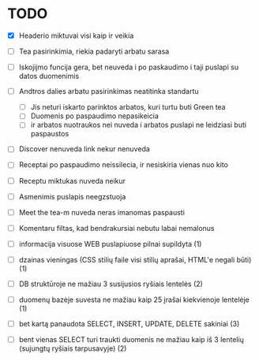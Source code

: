 # TODO

- [x] Headerio miktuvai visi kaip ir veikia
- [ ] Tea pasirinkimia, riekia padaryti arbatu sarasa
- [ ] Iskojijmo funcija gera, bet neuveda i po paskaudimo i taji puslapi su datos duomenimis
- [ ] Andtros dalies arbatu pasirinkimas neatitinka standartu
  - [ ] Jis neturi iskarto parinktos arbatos, kuri turtu buti Green tea
  - [ ] Duomenis po paspaudimo nepasikeicia
  - [ ] ir arbatos nuotraukos nei nuveda i arbatos puslapi ne leidziasi buti paspaustos
- [ ] Discover nenuveda link nekur nenuveda
- [ ] Receptai po paspaudimo neissilecia, ir nesiskiria vienas nuo kito
- [ ] Receptu miktukas nuveda neikur
- [ ] Asmenimis puslapis neegzstuoja
- [ ] Meet the tea-m nuveda neras imanomas paspausti
- [ ] Komentaru filtas, kad bendrakursiai nebutu labai nemalonus

- [ ] informacija visuose WEB puslapiuose pilnai supildyta (1)
- [ ] dzainas vieningas (CSS stilių faile visi stilių aprašai, HTML'e negali būti) (1)
- [ ] DB struktūroje ne mažiau 3 susijusios ryšiais lentelės (2)
- [ ] duomenų bazėje suvesta ne mažiau kaip 25 įrašai kiekvienoje lentelėje (1)
- [ ] bet kartą panaudota SELECT, INSERT, UPDATE, DELETE sakiniai (3)
- [ ] bent vienas SELECT turi traukti duomenis ne mažiau kaip iš 3 lentelių (sujungtų ryšiais tarpusavyje) (2)